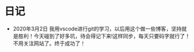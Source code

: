 # 日记

* 2020年3月2日 
我用vscode进行git的学习，以后用这个做一些博客，坚持就是胜利！今天碰到了好多坑，待会得记下来!这样同步，每天只要码字就行了！不用关注网站了。终于成功了！
